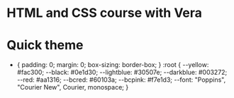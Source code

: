 # HTML and CSS course with Vera 


# Quick theme

* {
  padding: 0;
  margin: 0;
  box-sizing: border-box;
}
:root {
  --yellow: #fac300;
  --black: #0e1d30;
  --lightblue: #30507e;
  --darkblue: #003272;
  --red: #aa1316;
  --bcred: #60103a;
  --bcpink: #f7e1d3;
  --font: "Poppins", "Courier New", Courier, monospace;
}
